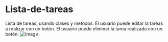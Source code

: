 # Lista-de-tareas
Lista de tareas, usando clases y metodos.
El usuario puede editar la tareas a realizar con un botón.
El usuario puede eliminar la tarea realizada con un botón.
![image](https://user-images.githubusercontent.com/103595178/172758342-a84bdd4b-f2c8-4288-828a-ddc5e9eb926a.png)
